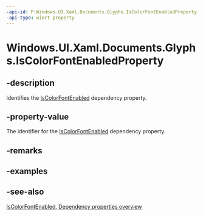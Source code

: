 ```yaml
---
-api-id: P:Windows.UI.Xaml.Documents.Glyphs.IsColorFontEnabledProperty
-api-type: winrt property
---
```


<!-- Property syntax
public Windows.UI.Xaml.DependencyProperty IsColorFontEnabledProperty { get; }
-->

# Windows.UI.Xaml.Documents.Glyphs.IsColorFontEnabledProperty

## -description
Identifies the [IsColorFontEnabled](glyphs_iscolorfontenabled.md) dependency property.



## -property-value
The identifier for the [IsColorFontEnabled](glyphs_iscolorfontenabled.md) dependency property.

## -remarks

## -examples

## -see-also
[IsColorFontEnabled](glyphs_iscolorfontenabled.md), [Dependency properties overview](/windows/uwp/xaml-platform/dependency-properties-overview)
